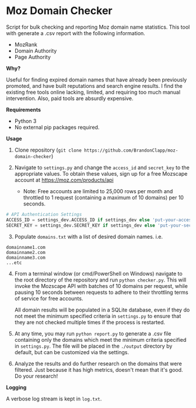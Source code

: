 # Moz Domain Checker
Script for bulk checking and reporting Moz domain name statistics. This tool with generate a .csv report with the following information.
- MozRank
- Domain Authority
- Page Authority

**Why?**

Useful for finding expired domain names that have already been previously promoted, and have built reputations and search engine results. I find the existing free tools online lacking, limited, and requiring too much manual intervention. Also, paid tools are absurdly expensive.

**Requirements**
- Python 3
- No external pip packages required.

**Usage**
1. Clone repository (`git clone https://github.com/BrandonClapp/moz-domain-checker`)

2. Navigate to `settings.py` and change the `access_id` and `secret_key` to the appropriate values. To obtain these values, sign up for a free Mozscape account at https://moz.com/products/api
    - Note: Free accounts are limited to 25,000 rows per month and throttled to 1 request (containing a maximum of 10 domains) per 10 seconds.
    
```python
# API Authentication Settings
ACCESS_ID = settings_dev.ACCESS_ID if settings_dev else 'put-your-access-id-here'
SECRET_KEY = settings_dev.SECRET_KEY if settings_dev else 'put-your-secret-key-here'
```
    
3. Populate `domains.txt` with a list of desired domain names. i.e.

```
domainname1.com
domainname2.com
domainname3.com
...etc
```

4. From a terminal window (or cmd/PowerShell on Windows) navigate to the root directory of the repository and run `python checker.py`. This will invoke the Mozscape API with batches of 10 domains per request, while pausing 10 seconds between requests to adhere to their throttling terms of service for free accounts.

   All domain results will be populated in a SQLite database, even if they do not meet the minimum specified criteria in `settings.py` to ensure that they are not checked multiple times if the process is restarted.

5. At any time, you may run `python report.py` to generate a .csv file containing only the domains which meet the minimum criteria specified in `settings.py`. The file will be placed in the `./output` directory by default, but can be customized via the settings.

6. Analyze the results and do further research on the domains that were filtered. Just because it has high metrics, doesn't mean that it's good. Do your research!

**Logging**

A verbose log stream is kept in `log.txt`.
